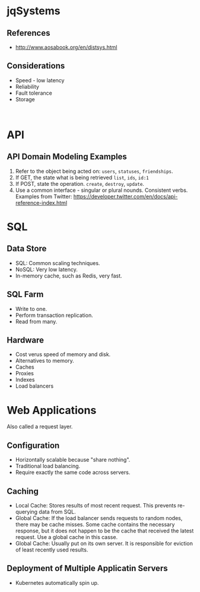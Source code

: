 # jqSystems

## References
* http://www.aosabook.org/en/distsys.html

## Considerations
* Speed - low latency
* Reliability
* Fault tolerance
* Storage
<br>


# API


## API Domain Modeling Examples
1. Refer to the object being acted on: `users`, `statuses`, `friendships`.
2. If GET, the state what is being retrieved `list`, `ids`, `id:1`
3. If POST, state the operation. `create`, `destroy`, `update`.
4. Use a common interface - singular or plural nounds. Consistent verbs.
<br> Examples from Twitter: https://developer.twitter.com/en/docs/api-reference-index.html


# SQL

## Data Store
* SQL: Common scaling techniques.
* NoSQL: Very low latency.
* In-memory cache, such as Redis, very fast.

## SQL Farm
* Write to one.
* Perform transaction replication.
* Read from many.

## Hardware
* Cost verus speed of memory and disk.
* Alternatives to memory.
 * Caches
 * Proxies
 * Indexes 
 * Load balancers



# Web Applications
Also called a request layer.

## Configuration
* Horizontally scalable because "share nothing".
* Traditional load balancing.
* Require exactly the same code across servers.

## Caching
* Local Cache: Stores results of most recent request. This prevents re-querying data from SQL.
* Global Cache: If the load balancer sends requests to random nodes, there may be cache misses. Some cache contains the necessary response, but it does not happen to be the cache that received the latest request. Use a global cache in this casse.
* Global Cache: Usually put on its own server. It is responsible for eviction of least recently used results. 


## Deployment of Multiple Applicatin Servers
* Kubernetes automatically spin up. 
